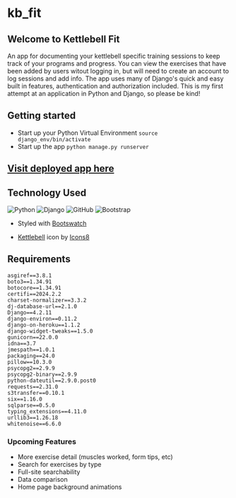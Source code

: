 # kb_fit

## Welcome to Kettlebell Fit

An app for documenting your kettlebell specific training sessions to keep track of your programs and progress. You can view the exercises that have been added by users witout logging in, but will need to create an account to log sessions and add info.
The app uses many of Django's quick and easy built in features, authentication and authorization included.
This is my first attempt at an application in Python and Django, so please be kind!

## Getting started

- Start up your Python Virtual Environment
  `source django_env/bin/activate`
- Start up the app
  `python manage.py runserver`

## [Visit deployed app here](https://kettlebell-fit-1513cd41f148.herokuapp.com/)

## Technology Used

![Python](https://img.shields.io/badge/python-3670A0?style=for-the-badge&logo=python&logoColor=ffdd54)
![Django](https://img.shields.io/badge/django-%23092E20.svg?style=for-the-badge&logo=django&logoColor=white)
![GitHub](https://img.shields.io/badge/github-%23121011.svg?style=for-the-badge&logo=github&logoColor=white)
![Bootstrap](https://img.shields.io/badge/bootstrap-%238511FA.svg?style=for-the-badge&logo=bootstrap&logoColor=white)

- Styled with [Bootswatch](https://bootswatch.com/)

- <a target="_blank" href="https://icons8.com/icon/ur7Wlis7nVHs/kettlebell">Kettlebell</a> icon by <a target="_blank" href="https://icons8.com">Icons8</a>

## Requirements

```
asgiref==3.8.1
boto3==1.34.91
botocore==1.34.91
certifi==2024.2.2
charset-normalizer==3.3.2
dj-database-url==2.1.0
Django==4.2.11
django-environ==0.11.2
django-on-heroku==1.1.2
django-widget-tweaks==1.5.0
gunicorn==22.0.0
idna==3.7
jmespath==1.0.1
packaging==24.0
pillow==10.3.0
psycopg2==2.9.9
psycopg2-binary==2.9.9
python-dateutil==2.9.0.post0
requests==2.31.0
s3transfer==0.10.1
six==1.16.0
sqlparse==0.5.0
typing_extensions==4.11.0
urllib3==1.26.18
whitenoise==6.6.0
```

### Upcoming Features

- More exercise detail (muscles worked, form tips, etc)
- Search for exercises by type
- Full-site searchability
- Data comparison
- Home page background animations
